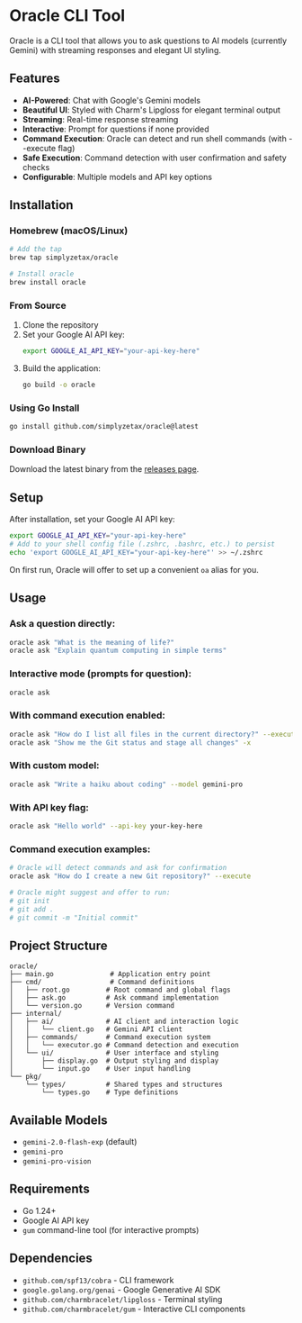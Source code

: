 # Oracle CLI Tool

Oracle is a CLI tool that allows you to ask questions to AI models (currently Gemini) with streaming responses and elegant UI styling.

## Features

- **AI-Powered**: Chat with Google's Gemini models
- **Beautiful UI**: Styled with Charm's Lipgloss for elegant terminal output
- **Streaming**: Real-time response streaming
- **Interactive**: Prompt for questions if none provided
- **Command Execution**: Oracle can detect and run shell commands (with --execute flag)
- **Safe Execution**: Command detection with user confirmation and safety checks
- **Configurable**: Multiple models and API key options

## Installation

### Homebrew (macOS/Linux)

```bash
# Add the tap
brew tap simplyzetax/oracle

# Install oracle
brew install oracle
```

### From Source

1. Clone the repository
2. Set your Google AI API key:
   ```bash
   export GOOGLE_AI_API_KEY="your-api-key-here"
   ```
3. Build the application:
   ```bash
   go build -o oracle
   ```

### Using Go Install

```bash
go install github.com/simplyzetax/oracle@latest
```

### Download Binary

Download the latest binary from the [releases page](https://github.com/simplyzetax/oracle/releases).

## Setup

After installation, set your Google AI API key:

```bash
export GOOGLE_AI_API_KEY="your-api-key-here"
# Add to your shell config file (.zshrc, .bashrc, etc.) to persist
echo 'export GOOGLE_AI_API_KEY="your-api-key-here"' >> ~/.zshrc
```

On first run, Oracle will offer to set up a convenient `oa` alias for you.

## Usage

### Ask a question directly:
```bash
oracle ask "What is the meaning of life?"
oracle ask "Explain quantum computing in simple terms"
```

### Interactive mode (prompts for question):
```bash
oracle ask
```

### With command execution enabled:
```bash
oracle ask "How do I list all files in the current directory?" --execute
oracle ask "Show me the Git status and stage all changes" -x
```

### With custom model:
```bash
oracle ask "Write a haiku about coding" --model gemini-pro
```

### With API key flag:
```bash
oracle ask "Hello world" --api-key your-key-here
```

### Command execution examples:
```bash
# Oracle will detect commands and ask for confirmation
oracle ask "How do I create a new Git repository?" --execute

# Oracle might suggest and offer to run:
# git init
# git add .
# git commit -m "Initial commit"
```

## Project Structure

```
oracle/
├── main.go              # Application entry point
├── cmd/                 # Command definitions
│   ├── root.go         # Root command and global flags
│   ├── ask.go          # Ask command implementation
│   └── version.go      # Version command
├── internal/
│   ├── ai/             # AI client and interaction logic
│   │   └── client.go   # Gemini API client
│   ├── commands/       # Command execution system
│   │   └── executor.go # Command detection and execution
│   └── ui/             # User interface and styling
│       ├── display.go  # Output styling and display
│       └── input.go    # User input handling
└── pkg/
    └── types/          # Shared types and structures
        └── types.go    # Type definitions
```

## Available Models

- `gemini-2.0-flash-exp` (default)
- `gemini-pro`
- `gemini-pro-vision`

## Requirements

- Go 1.24+
- Google AI API key
- `gum` command-line tool (for interactive prompts)

## Dependencies

- `github.com/spf13/cobra` - CLI framework
- `google.golang.org/genai` - Google Generative AI SDK
- `github.com/charmbracelet/lipgloss` - Terminal styling
- `github.com/charmbracelet/gum` - Interactive CLI components

